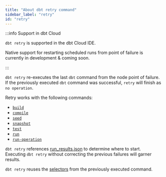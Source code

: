 ```yaml
---
title: "About dbt retry command"
sidebar_label: "retry"
id: "retry"
---
```


:::info Support in dbt Cloud

`dbt retry` is supported in the dbt Cloud IDE.

Native support for restarting scheduled runs from point of failure is currently in development & coming soon.

:::

`dbt retry` re-executes the last `dbt` command from the node point of failure. If the previously executed `dbt` command was successful, `retry` will finish as `no operation`. 

Retry works with the following commands:

- [`build`](/reference/commands/build)
- [`compile`](/reference/commands/compile)
- [`seed`](/reference/commands/seed)
- [`snapshot`](/reference/commands/build)
- [`test`](/reference/commands/test)
- [`run`](/reference/commands/run)
- [`run-operation`](/reference/commands/run-operation)

`dbt retry` references [run_results.json](/reference/artifacts/run-results-json) to determine where to start. Executing `dbt retry` without correcting the previous failures will garner <Term id="idempotent" /> results.

`dbt retry` reuses the [selectors](/reference/node-selection/yaml-selectors) from the previously executed command.

